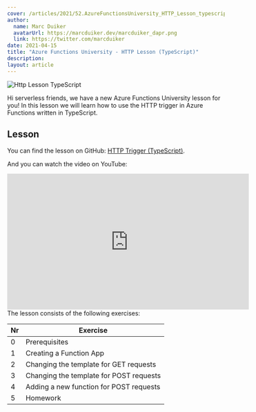 ```yaml
---
cover: /articles/2021/52.AzureFunctionsUniversity_HTTP_Lesson_typescript.png
author:
  name: Marc Duiker
  avatarUrl: https://marcduiker.dev/marcduiker_dapr.png
  link: https://twitter.com/marcduiker
date: 2021-04-15
title: "Azure Functions University - HTTP Lesson (TypeScript)"
description:
layout: article
---
```


![Http Lesson TypeScript](/articles/2021/52.AzureFunctionsUniversity_HTTP_Lesson_typescript.png)

Hi serverless friends, we have a new Azure Functions University lesson for you! In this lesson we will learn how to use the HTTP trigger in Azure Functions written in TypeScript.

## Lesson

You can find the lesson on GitHub: [HTTP Trigger (TypeScript)](https://github.com/marcduiker/azure-functions-university/blob/main/lessons/typescript/http/README.md).

And you can watch the video on YouTube:

<iframe width="560" height="315" src="https://www.youtube.com/embed/zYb5sVQgUN4" title="YouTube video player" frameborder="0" allow="accelerometer; autoplay; clipboard-write; encrypted-media; gyroscope; picture-in-picture" allowfullscreen></iframe>

<br>
The lesson consists of the following exercises:

|Nr|Exercise
|-|-
|0|Prerequisites
|1|Creating a Function App
|2|Changing the template for GET requests
|3|Changing the template for POST requests
|4|Adding a new function for POST requests
|5|Homework